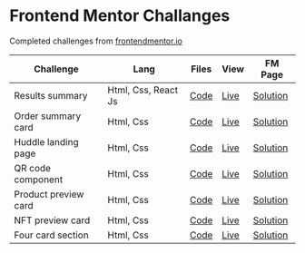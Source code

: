 # Frontend Mentor Challanges

Completed challenges from [frontendmentor.io](https://www.frontendmentor.io/)

| Challenge            | Lang                | Files                                                                                             | View                                                                                    | FM Page                                                                                                          |
|----------------------|---------------------|---------------------------------------------------------------------------------------------------|-----------------------------------------------------------------------------------------|------------------------------------------------------------------------------------------------------------------|
| Results summary      | Html, Css, React Js | [Code](https://github.com/bilalturkmen/frontend-mentor-challenges/tree/main/results-summary)      | [Live](https://results-summaryy.netlify.app/)                                           | [Solution](https://www.frontendmentor.io/solutions/results-summary-component-with-react-js-oY58nHZGtW)           |
| Order summary card   | Html, Css           | [Code](https://github.com/bilalturkmen/frontend-mentor-challenges/tree/main/order-summary)        | [Live](https://bilalturkmen.github.io/frontend-mentor-challenges/order-summary/)        | [Solution](https://www.frontendmentor.io/solutions/order-summary-card-with-flexbox-sDvU61gxez)                   |
| Huddle landing page  | Html, Css           | [Code](https://github.com/bilalturkmen/frontend-mentor-challenges/tree/main/huddle-landing-page)  | [Live](https://bilalturkmen.github.io/frontend-mentor-challenges/huddle-landing-page/)  | [Solution](https://www.frontendmentor.io/solutions/huddle-landing-page-only-css-grid-P9GYLXp5KZ)                 |
| QR code component    | Html, Css           | [Code](https://github.com/bilalturkmen/frontend-mentor-challenges/tree/main/qr-code-component)    | [Live](https://bilalturkmen.github.io/frontend-mentor-challenges/qr-code-component/)    | [Solution](https://www.frontendmentor.io/solutions/qr-code-component-with-flexbox-VatIn7QzgX)                    |
| Product preview card | Html, Css           | [Code](https://github.com/bilalturkmen/frontend-mentor-challenges/tree/main/product-preview-card) | [Live](https://bilalturkmen.github.io/frontend-mentor-challenges/product-preview-card/) | [Solution](https://www.frontendmentor.io/solutions/product-preview-card-css-grid-and-flexbox-PPpkkmOJge)         |
| NFT preview card     | Html, Css           | [Code](https://github.com/bilalturkmen/frontend-mentor-challenges/tree/main/nft-preview-card)     | [Live](https://bilalturkmen.github.io/frontend-mentor-challenges/nft-preview-card/)     | [Solution](https://www.frontendmentor.io/solutions/nft-preview-card-component-flexbox-nZkg6C_Bik)                |
| Four card section    | Html, Css           | [Code](https://github.com/bilalturkmen/frontend-mentor-challenges/tree/main/four-card-section)    | [Live](https://bilalturkmen.github.io/frontend-mentor-challenges/four-card-section/)    | [Solution](https://www.frontendmentor.io/solutions/four-card-feature-section-challenge-with-css-grid-vdJDK27_nC) |

